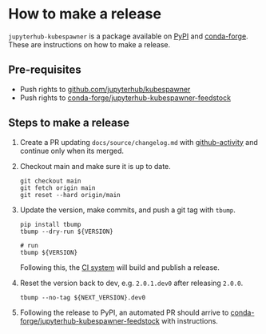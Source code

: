# How to make a release

`jupyterhub-kubespawner` is a package available on [PyPI][] and [conda-forge][].
These are instructions on how to make a release.

## Pre-requisites

- Push rights to [github.com/jupyterhub/kubespawner][]
- Push rights to [conda-forge/jupyterhub-kubespawner-feedstock][]

## Steps to make a release

1. Create a PR updating `docs/source/changelog.md` with [github-activity][] and
   continue only when its merged.

1. Checkout main and make sure it is up to date.

   ```shell
   git checkout main
   git fetch origin main
   git reset --hard origin/main
   ```

1. Update the version, make commits, and push a git tag with `tbump`.

   ```shell
   pip install tbump
   tbump --dry-run ${VERSION}

   # run
   tbump ${VERSION}
   ```

   Following this, the [CI system][] will build and publish a release.

1. Reset the version back to dev, e.g. `2.0.1.dev0` after releasing `2.0.0`.

   ```shell
   tbump --no-tag ${NEXT_VERSION}.dev0
   ```

1. Following the release to PyPI, an automated PR should arrive to
   [conda-forge/jupyterhub-kubespawner-feedstock][] with instructions.

[github-activity]: https://github.com/executablebooks/github-activity
[github.com/jupyterhub/kubespawner]: https://github.com/jupyterhub/kubespawner
[pypi]: https://pypi.org/project/jupyterhub-kubespawner/
[conda-forge]: https://anaconda.org/conda-forge/jupyterhub-kubespawner
[conda-forge/jupyterhub-kubespawner-feedstock]: https://github.com/conda-forge/jupyterhub-kubespawner-feedstock
[ci system]: https://github.com/jupyterhub/kubespawner/actions/workflows/publish.yaml
